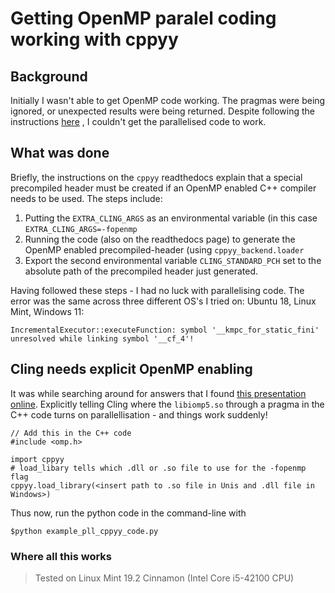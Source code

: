 # Getting OpenMP paralel coding working with cppyy


## Background
Initially I wasn't able to get OpenMP code working. The pragmas were being 
ignored, or unexpected results were being returned. Despite following 
the instructions [here](https://cppyy.readthedocs.io/en/latest/installation.html#precompiled-header)
, I couldn't get the parallelised code to work. 

## What was done
Briefly, the instructions on the ```cppyy``` readthedocs explain that a special 
precompiled header must be created if an OpenMP enabled C++ compiler needs 
to be used. The steps include:

1. Putting the ```EXTRA_CLING_ARGS``` as an 
environmental variable (in this case ```EXTRA_CLING_ARGS=-fopenmp```
1. Running the code (also on the readthedocs page) to generate
the OpenMP enabled precompiled-header (using ```cppyy_backend.loader```
1. Export the second environmental variable ```CLING_STANDARD_PCH``` set to 
the absolute path of the precompiled header just generated. 

Having followed these steps - I had no luck with parallelising code. The error
was the same across three different OS's I tried on: Ubuntu 18, Linux Mint, 
Windows 11:
```
IncrementalExecutor::executeFunction: symbol '__kmpc_for_static_fini' unresolved while linking symbol '__cf_4'!
```

## Cling needs explicit OpenMP enabling
It was while searching around for answers that I found
[this presentation online](https://archive.fosdem.org/2021/schedule/event/interactive_openmp_mpi/attachments/slides/4470/export/events/attachments/interactive_openmp_mpi/slides/4470/presentation_terboven_hahnfeld.pdf).
Explicitly telling Cling where the ```libiomp5.so``` through a pragma
in the C++ code turns on parallellisation - and things work suddenly!

```
// Add this in the C++ code
#include <omp.h>
```

```
import cppyy
# load_libary tells which .dll or .so file to use for the -fopenmp flag
cppyy.load_library(<insert path to .so file in Unis and .dll file in Windows>) 
```

Thus now, run the python code in the command-line with 
```
$python example_pll_cppyy_code.py
```

### Where all this works

> Tested on Linux Mint 19.2 Cinnamon (Intel Core i5-42100 CPU)



